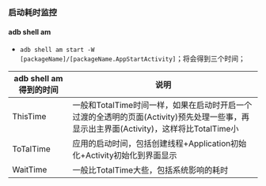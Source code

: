 ### 启动耗时监控
#### adb shell am
+ `adb shell am start -W [packageName]/[packageName.AppStartActivity]`；将会得到三个时间；

|adb shell am得到的时间|说明|
|-----|------|
|ThisTime|一般和TotalTime时间一样，如果在启动时开启一个过渡的全透明的页面(Activity)预先处理一些事，再显示出主界面(Activity)，这样将比TotalTime小|
|ToTalTime|应用的启动时间，包括创建线程+Application初始化+Activity初始化到界面显示|
|WaitTime|一般比TotalTime大些，包括系统影响的耗时|
